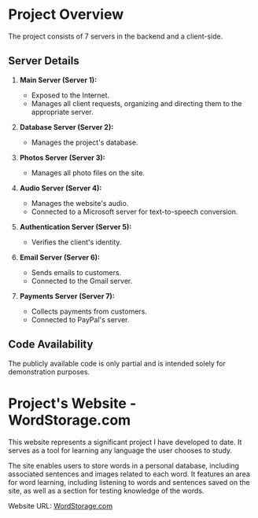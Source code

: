 # Project Overview

The project consists of 7 servers in the backend and a client-side.

## Server Details

1. **Main Server (Server 1):**
   - Exposed to the Internet.
   - Manages all client requests, organizing and directing them to the appropriate server.

2. **Database Server (Server 2):**
   - Manages the project's database.

3. **Photos Server (Server 3):**
   - Manages all photo files on the site.

4. **Audio Server (Server 4):**
   - Manages the website's audio.
   - Connected to a Microsoft server for text-to-speech conversion.

5. **Authentication Server (Server 5):**
   - Verifies the client's identity.

6. **Email Server (Server 6):**
   - Sends emails to customers.
   - Connected to the Gmail server.

7. **Payments Server (Server 7):**
   - Collects payments from customers.
   - Connected to PayPal's server.

## Code Availability

The publicly available code is only partial and is intended solely for demonstration purposes.

# Project's Website - WordStorage.com

This website represents a significant project I have developed to date. It serves as a tool for learning any language the user chooses to study.

The site enables users to store words in a personal database, including associated sentences and images related to each word. It features an area for word learning, including listening to words and sentences saved on the site, as well as a section for testing knowledge of the words.

Website URL: [WordStorage.com](https://wordstorage.com/)
